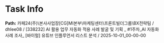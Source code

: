 # Task Info

**Path:** 카페24(주)\본사사업장\[CG]MI본부\마케팅센터\프론트빌더그룹\BX전략팀 / dhlee08 / [338232] AI 활용 업무 자동화 적용 사례 발굴 및 기획 _ #1주차_AI 자동화 사례 조사_ [바이럴] 유튜브 인플루언서 리스트 분석 / 2025-10-01_00-00-00


